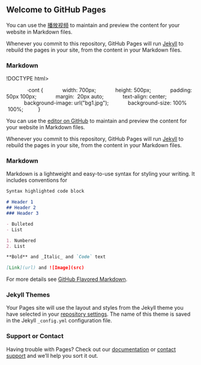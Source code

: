 ## Welcome to GitHub Pages
You can use the [播放视频](http://pictures/weixin/mmexport1621137051014.mp4)
 to maintain and preview the content for your website in Markdown files.

Whenever you commit to this repository, GitHub Pages will run [Jekyll](https://jekyllrb.com/) to rebuild the pages in your site, from the content in your Markdown files.

### Markdown
!DOCTYPE html>
<html lang="en">
<head>
     <meta charset="UTF-8”>
     <title>播放视频</title>
     <style type="text/css">
        ·cont {
            width: 700px;
            height: 500px;
            padding: 50px 100px;
            margin:  20px auto;
            text-align: center;
            background-image: url("bg1.jpg");
            background-size: 100%  100%;
         }
       </style>
</head>

</html>

You can use the [editor on GitHub](https://github.com/yalinteng/yalinteng.github.io/edit/main/README.md) to maintain and preview the content for your website in Markdown files.

Whenever you commit to this repository, GitHub Pages will run [Jekyll](https://jekyllrb.com/) to rebuild the pages in your site, from the content in your Markdown files.

### Markdown

Markdown is a lightweight and easy-to-use syntax for styling your writing. It includes conventions for

```markdown
Syntax highlighted code block

# Header 1
## Header 2
### Header 3

- Bulleted
- List

1. Numbered
2. List

**Bold** and _Italic_ and `Code` text

[Link](url) and ![Image](src)
```

For more details see [GitHub Flavored Markdown](https://guides.github.com/features/mastering-markdown/).

### Jekyll Themes

Your Pages site will use the layout and styles from the Jekyll theme you have selected in your [repository settings](https://github.com/yalinteng/yalinteng.github.io/settings/pages). The name of this theme is saved in the Jekyll `_config.yml` configuration file.

### Support or Contact

Having trouble with Pages? Check out our [documentation](https://docs.github.com/categories/github-pages-basics/) or [contact support](https://support.github.com/contact) and we’ll help you sort it out.
